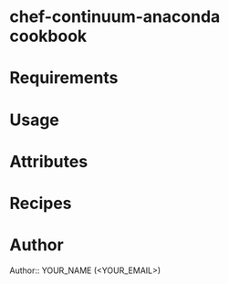 # chef-continuum-anaconda cookbook

# Requirements

# Usage

# Attributes

# Recipes

# Author

Author:: YOUR_NAME (<YOUR_EMAIL>)

